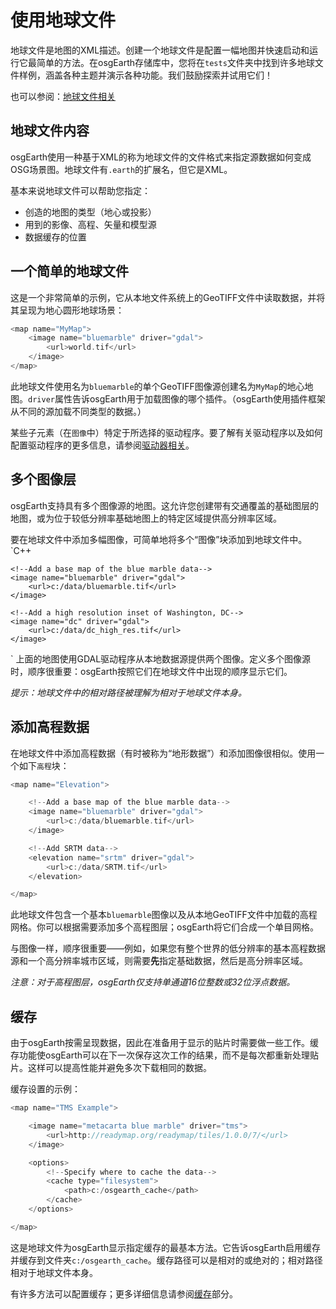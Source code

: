 # 使用地球文件
地球文件是地图的XML描述。创建一个地球文件是配置一幅地图并快速启动和运行它最简单的方法。在osgEarth存储库中，您将在`tests`文件夹中找到许多地球文件样例，涵盖各种主题并演示各种功能。我们鼓励探索并试用它们！

也可以参阅：[地球文件相关](osgearth-docs-cn/ReferenceGuide/EarthFileReference.md)

## 地球文件内容
osgEarth使用一种基于XML的称为地球文件的文件格式来指定源数据如何变成OSG场景图。地球文件有`.earth`的扩展名，但它是XML。

基本来说地球文件可以帮助您指定：
- 创造的地图的类型（地心或投影）
- 用到的影像、高程、矢量和模型源
- 数据缓存的位置

## 一个简单的地球文件
这是一个非常简单的示例，它从本地文件系统上的GeoTIFF文件中读取数据，并将其呈现为地心圆形地球场景：
```C++
<map name="MyMap">
    <image name="bluemarble" driver="gdal">
        <url>world.tif</url>
    </image>
</map>
```
此地球文件使用名为`bluemarble`的单个GeoTIFF图像源创建名为`MyMap`的地心地图。`driver`属性告诉osgEarth用于加载图像的哪个插件。（osgEarth使用插件框架从不同的源加载不同类型的数据。） 

某些子元素（在`图像`中）特定于所选择的驱动程序。要了解有关驱动程序以及如何配置驱动程序的更多信息，请参阅[驱动器相关](osgearth-docs-cn/ReferenceGuide/DriverReference.md)。

## 多个图像层
osgEarth支持具有多个图像源的地图。这允许您创建带有交通覆盖的基础图层的地图，或为位于较低分辨率基础地图上的特定区域提供高分辨率区域。

要在地球文件中添加多幅图像，可简单地将多个“图像”块添加到地球文件中。
`C++
<map name="Transportation">

    <!--Add a base map of the blue marble data-->
    <image name="bluemarble" driver="gdal">
        <url>c:/data/bluemarble.tif</url>
    </image>

    <!--Add a high resolution inset of Washington, DC-->
    <image name="dc" driver="gdal">
        <url>c:/data/dc_high_res.tif</url>
    </image>

</map>
`
上面的地图使用GDAL驱动程序从本地数据源提供两个图像。定义多个图像源时，顺序很重要：osgEarth按照它们在地球文件中出现的顺序显示它们。 

*提示：地球文件中的相对路径被理解为相对于地球文件本身。*

## 添加高程数据
在地球文件中添加高程数据（有时被称为“地形数据”）和添加图像很相似。使用一个如下`高程`块：
```C++
<map name="Elevation">

    <!--Add a base map of the blue marble data-->
    <image name="bluemarble" driver="gdal">
        <url>c:/data/bluemarble.tif</url>
    </image>

    <!--Add SRTM data-->
    <elevation name="srtm" driver="gdal">
        <url>c:/data/SRTM.tif</url>
    </elevation>

</map>
```
此地球文件包含一个基本`bluemarble`图像以及从本地GeoTIFF文件中加载的高程网格。你可以根据需要添加多个高程图层；osgEarth将它们合成一个单目网格。

与图像一样，顺序很重要——例如，如果您有整个世界的低分辨率的基本高程数据源和一个高分辨率城市区域，则需要**先**指定基础数据，然后是高分辨率区域。

*注意：对于高程图层，osgEarth仅支持单通道16位整数或32位浮点数据。*

## 缓存
由于osgEarth按需呈现数据，因此在准备用于显示的贴片时需要做一些工作。缓存功能使osgEarth可以在下一次保存这次工作的结果，而不是每次都重新处理贴片。这样可以提高性能并避免多次下载相同的数据。

缓存设置的示例：
```C++
<map name="TMS Example">

    <image name="metacarta blue marble" driver="tms">
        <url>http://readymap.org/readymap/tiles/1.0.0/7/</url>
    </image>

    <options>
        <!--Specify where to cache the data-->
        <cache type="filesystem">
            <path>c:/osgearth_cache</path>
        </cache>
    </options>

</map>
```
这是地球文件为osgEarth显示指定缓存的最基本方法。它告诉osgEarth启用缓存并缓存到文件夹`c:/osgearth_cache`。缓存路径可以是相对的或绝对的；相对路径相对于地球文件本身。

有许多方法可以配置缓存；更多详细信息请参阅[缓存](.\Caching.md)部分。
